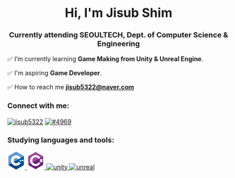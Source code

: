 <h1 align="center">Hi, I'm Jisub Shim</h1>
<h3 align="center">Currently attending SEOULTECH, Dept. of Computer Science & Engineering</h3>

✅ I’m currently learning **Game Making from Unity & Unreal Engine**.

✅ I'm aspiring **Game Developer**.

✅ How to reach me **jisub5322@naver.com**

<h3 align="left">Connect with me:</h3>
<p align="left">
<a href="https://instagram.com/jisub5322" target="blank"><img align="center" src="https://raw.githubusercontent.com/rahuldkjain/github-profile-readme-generator/master/src/images/icons/Social/instagram.svg" alt="jisub5322" height="30" width="40" /></a>
<a href="https://discord.gg/심지섭#4969" target="blank"><img align="center" src="https://raw.githubusercontent.com/rahuldkjain/github-profile-readme-generator/master/src/images/icons/Social/discord.svg" alt="#4969" height="30" width="40" /></a>
</p>

<h3 align="left">Studying languages and tools:</h3>
<p align="left"> <a href="https://www.w3schools.com/cpp/" target="_blank" rel="noreferrer"> <img src="https://raw.githubusercontent.com/devicons/devicon/master/icons/cplusplus/cplusplus-original.svg" alt="cplusplus" width="40" height="40"/> </a> <a href="https://www.w3schools.com/cs/" target="_blank" rel="noreferrer"> <img src="https://raw.githubusercontent.com/devicons/devicon/master/icons/csharp/csharp-original.svg" alt="csharp" width="40" height="40"/> </a> <a href="https://unity.com/" target="_blank" rel="noreferrer"> <img src="https://www.vectorlogo.zone/logos/unity3d/unity3d-icon.svg" alt="unity" width="40" height="40"/> </a> <a href="https://unrealengine.com/" target="_blank" rel="noreferrer"> <img src="https://raw.githubusercontent.com/kenangundogan/fontisto/036b7eca71aab1bef8e6a0518f7329f13ed62f6b/icons/svg/brand/unreal-engine.svg" alt="unreal" width="40" height="40"/> </a> </p>
